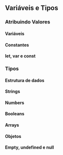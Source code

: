 ## Variáveis e Tipos


### Atribuindo Valores


#### Variáveis



#### Constantes



#### let, var e const



### Tipos



#### Estrutura de dados



#### Strings



#### Numbers



#### Booleans



#### Arrays



#### Objetos



#### Empty, undefined e null



